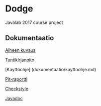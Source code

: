 # Dodge
Javalab 2017 course project

## Dokumentaatio

[Aiheen kuvaus](dokumentaatio/aiheenKuvausJaRakenne.md)

[Tuntikirjanpito](dokumentaatio/tuntikirjanpito.md)

[Kayttöohje] (dokumentaatio/kayttoohje.md)

[Pit-raportti](https://htmlpreview.github.io/?https://github.com/jexniemi/Dodge/blob/master/dokumentaatio/pit/index.html)

[Checkstyle](https://htmlpreview.github.io/?https://github.com/jexniemi/Dodge/blob/master/dokumentaatio/site/checkstyle.html)

[Javadoc](https://htmlpreview.github.io/?https://github.com/jexniemi/Dodge/blob/master/dokumentaatio/apidocs/index-all.html) 
